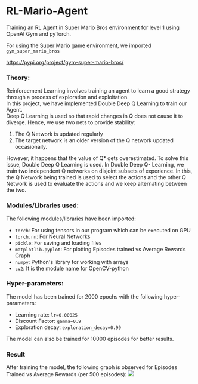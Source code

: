 # RL-Mario-Agent
Training an RL Agent in Super Mario Bros environment for level 1 using OpenAI Gym and pyTorch.

For using the Super Mario game environment, we imported <code>gym_super_mario_bros</code>

https://pypi.org/project/gym-super-mario-bros/

<h3>Theory:</h3>
Reinforcement Learning involves training an agent to learn a good strategy through a process of exploration and exploitation.<br>
In this project, we have implemented Double Deep Q Learning to train our Agent.<br>
Deep Q Learning is used so that rapid changes in Q does not cause it to diverge. Hence, we use two nets to provide stability:<br>
<ol>
<li>The Q Network is updated regularly</li>
<li>The target network is an older version of the Q network updated occasionally.</li>
</ol>
However, it happens that the value of Q* gets overestimated. To solve this issue, Double Deep Q Learning is used. In Double Deep Q- Learning, we train two independent Q networks on disjoint subsets of experience. In this, the Q Network being trained is used to select the actions and the other Q Network is used to evaluate the actions and we keep alternating between the two.<br>

<h3>Modules/Libraries used:</h3>
The following modules/libraries have been imported:
<ul>
<li><code>torch</code>: For using tensors in our program which can be executed on GPU</li>
<li><code>torch.nn</code>: For Neural Networks</li>
<li><code>pickle</code>: For saving and loading files</li>
<li><code>matplotlib.pyplot</code>: For plotting Episodes trained vs Average Rewards Graph</li>
<li><code>numpy</code>: Python's library for working with arrays</li>
<li><code>cv2</code>: It is the module name for OpenCV-python</li>
</ul>

<h3>Hyper-parameters:</h3> 
The model has been trained for 2000 epochs with the following hyper-parameters:
<ul>
<li>Learning rate: <code>lr=0.00025</code></li>
<li>Discount Factor: <code>gamma=0.9</code></li>
<li>Exploration decay: <code>exploration_decay=0.99</code></li>
</ul>
The model can also be trained for 10000 episodes for better results.
<h3>Result</h3>
After training the model, the following graph is observed for Episodes Trained vs Average Rewards (per 500 episodes):
<img src="https://user-images.githubusercontent.com/108410048/176499258-0609ee71-69e0-4cdc-9d29-e9d4e022e0b5.jpeg"></img>


